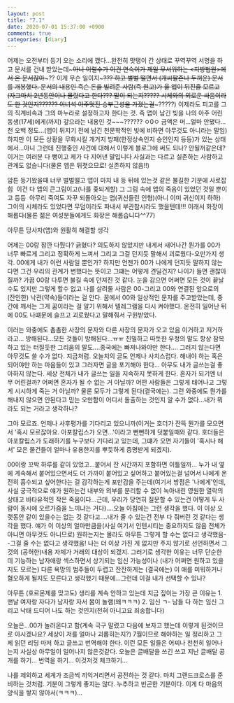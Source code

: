 ```yaml
---
layout: post
title: "7.1"
date: 2020-07-01 15:37:00 +0900
comments: true 
categories: [diary] 
---
```

어제는 오전부터 등기 오는 소리에 깼다...완전히 맛탱이 간 상태로 꾸역꾸역 서명을 하고 문서를 건내 받았는데~~~아니 이럴수가 이건 연숙이가 제일 무서워하는 <지방법원>에서 온 문서잖아~~~?? 이게 무슨 일이지~~~??? 하고 벌벌 떨면서 (개씨팔죤나 두꺼운) 문서를 개봉했다. 문서의 내용인 즉슨 돈을 빌려준 사람(즉 원고)가 울 앱이 뒤진줄 모르고(자그마치 2년동안이나 몰랐다고 한다??? 말이 되는지????? 시체와의 외로운 싸움이라도 한 것인지?????? 이녀석 아주멋진 승부근성을 가졌는걸~~~?????) 이제라도 피고를 그의 직계비속과 그의 마누라로 설정하고자 한다는 것. 즉 앱이 남긴 빚을 나의 아주 어린 동생(17세)에게(까지) 갚으라는 내용인 것~~~?????? ㅇ0ㅇ 금액은 머...얼마 안됐다...천 오백 정도...(앱이 뒤지기 전에 남긴 천문학적인 빚에 비하면 아무것도 아니라는 말임) 하지만 이 모든 상황을 무화시킬 개거지 방패(한정상속인지 승인인지 등등)가 있는 상태에서...아니 그런데 진행중인 사건에 대해서 이렇게 블로그에 써도 되나? 안될꺼같은데? 이거는 여러분 다 뻥이고 제가 다 지어낸 말입니다 사실과는 다르고 실존하는 사람하고 관계도 없습니다(물론 앱은 뒤졋으므로! 실존하지 않음!!)

암튼 등기왔을때 너무 벌벌떨고 앱이 마치 내 등 뒤에 있는것 같은 불길한 기분에 사로잡힘 
이건 다 앱의 큰그림이고(나를 좆되게할) 그 그림 속에 앱의 죽음이 있었던 것일 뿐이고 등등 
아무리 죽여도 자꾸 되돌아오는 앱(귀신들린 인형)(아니 이미 귀신이지 하하)
그이의 시체라도 있었다면 무덤이라도 파내서 부관참시라도 했을텐데!!! 이래서 화장이 해롭다(물론 젊은 여성분들에게도 화장은 해롭습니다^^77)

아무튼 당사자(앱)와 원활히 해결할 생각

어제는 00랑 잠깐 다퉜다? 긁혔다? 의도하지 않았지만 내게서 새어나간 뭔가를 00가 너무 빠르게 그리고 정확하게 느껴서 그리고 그걸 던지듯 말해서 괴로웠다-오만가지 생각. 00에게 내가 이런 사람일 뿐인가? 하지만 언젠가 00가 나에게 던지듯 말하지 않는다면 그건 우리의 관계가 변했다는 뜻이고 그떄는 어떻게 견딜건지? 나이가 들면 괜찮아질까? 가끔 00랑 다투면 불길 속에 던져진 것 같다. 눈을 감으면 어쩌면 모든 것이 끝날수도 있지만 그렇게 할수 없고 나를 살려둘 사람은 00-그리고 00와 연결된 앞으로의 (잔인한) 낙관(약속)들이라는 걸 안다. 꿈에서 00와 일상적인 문자를 주고받았는데, 중간에 깨서는 그게 꿈이라는 걸 알기 위해서 텔레그램을 다시 켜야했다. 온전히 일어난 뒤에 00도 나떄문에 슬프고 괴로웠다고 말해줘서 구원받았다. 

이러는 와중에도 촘촘한 사장의 문자와 다른 사장의 문자가 오고 있음 이거하고 저거하라고...
방해된다...모든 것들이 방해된다...ㅠㅠ 친밀하고 따듯한 우정의 말도 항상 잠복하고 있는 터질듯한 그리움의 말도....종국에는 빠져나와야만 한다....
그러지 않는다면 아무것도 쓸 수가 없다. 지금처럼. 오늘치의 글도 언제나 사치스럽다. 해내야 하는 혹은 되어야만 하는 마음들이 있고 그러자면 글을 포기해야 한다...
아무도 내가 글쓰는걸 좋아하지 않는다. 세상 전체가 내가 글쓰는 일을 지속하지 못하게 한다. 혼자가 되기엔 너무 어린걸까? 어쩌면 혼자가 될 수 없는 거 아닐까? 어떤 사람들은 그렇게 태어나고 그렇게 시시하게 죽는 거 아닐까? 물론 모두가 그렇게 된다(결국에는). 그런 와중에도 뭔가를 해내지 않으면 안된다고 믿는 오만함이 어디서 돌출하는 것인지 알 수가 없다...내가 뭐라도 되는 거라고 생각하나?

그야 모르죠. 언제나 사후평가를 기다리고 있으니까(이거는 호더가 잔뜩 뭔가를 모으면서 '혹시 모르잖아요. 아포칼립스가 오면...'이라고 뻔뻔하게 덧붙일때와 같다. 호더들은 아포칼립스가 도래하기를 누구보다 기다리고 있는데, 그떄가 오면 자기들이 '혹시나 해서' 모은 물건들이 얼마나 유용한지를 뿌듯하게 증명받게 되겠지).

00이랑 꼬박 하루를 같이 있었고...붙어서 잔 시간까지 포함하면 이틀일까...
누가 내 옆에 계속해서 붙어있으면서도 더 가까이 붙어있고 싶어하고 붙어있는걸 넘어서 나에게 온전히 흡수되고 싶어한다는 걸 감각하는게 포만감을 주는데(여기서 방점은 '나에게'인데, 사실 궁극적으로 얘가 원하는건 내부와 외부를 분리할 수 없이 녹아내린 영원한 열락의 상태고 바타유적인 작은 죽음이다...근데, 우리가 당연히 질문할 수 있는건 어떻게 두 사람이 동시에 오르가즘을 느끼냐는 거다)....오늘 아침에는 그런 생각을 했다. 이 이상 오랫동안 같이 있을수는 없는 것 같다고....내가 줄 수 있는건 전부 다 줘버린 것 같다는 생각을 했다. 얘가 이 이상의 얼마만큼을(사실 여기서 인텐시티는 중요하지도 않음 전체가 아니면 아무것도 아니므로) 원하는지는 몰라도 아무튼 그렇게 할 수는 없다고 생각했음--그걸 줄 수는 없다고 생각했음! 나는 더 이상 가진 게 없지만 주지 않기로 선언하면서 그것의 (공허한)내용 자체가 거래의 대상이 되겠지. 그러기로 생각한 이유는 너무 단순한데 기능하는 남자애랑 섹스하면서 상기되는 임신 가능성이나 (내가 어쩌면 원하고 있을지도 모르는) 다른 욕망의 범주들이 두렵고 잔잔하게는 (결국에는) 이 애를 미워하거나 혐오하게 될지도 모른다고 생각했기 때문에...그런데 이걸 내가 선택할 수 있나? 

아무튼 (호르몬제를 맞고도) 생리를 계속 안하고 있는데 지금 짚이는 가장 큰 이유는 1. 맨날 여자랑 자다가 남자랑 자서 몸이 놀램(왜ㅋㅋㅋ) 2. 임신 ㄱ-
남들 다 하는 임신 그리고 낙태 드디어 나도 하는 것인지(전혀 아니고요 죄송합니다)

오늘은...00가 놀러온다고 함(계속 극구 말렸고 다음에 보자고 했는데 이렇게 된것이므로 아시겠나요? 세상이 저를 얼마나 괴롭히는지?)
7월이므로 해야하는 일 정리하고 그제 읽던 리딩 마저 하고 글쓰고 번역해야 한다. 이런 모든 일들은 어찌나 천천히 일어나는지 사실상 아무일이 일어나지 않은것같다.
오늘은 글배달을 쓰긴 쓰고 지난 글배달 공개를 하기...
번역을 하기... 이것저것 체크하기...

나를 제외하고 세계가 조금씩 끼익거리면서 공전하는 것 같다. 마치 그랜드크로스를 준비하는 것처럼.
기분이 그렇게 좋지는 않다. 누추하고 빈곤한 기분이다. 이게 다 마음의 양식을 쌓지 않아서(ㅋㅋㅋ)...


